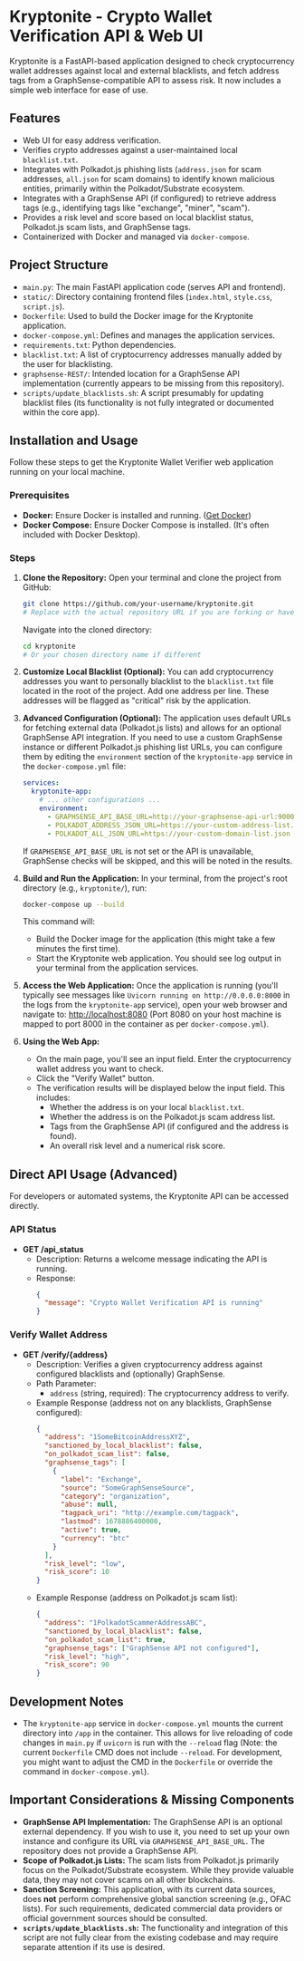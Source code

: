 # Kryptonite - Crypto Wallet Verification API & Web UI

Kryptonite is a FastAPI-based application designed to check cryptocurrency wallet addresses against local and external blacklists, and fetch address tags from a GraphSense-compatible API to assess risk. It now includes a simple web interface for ease of use.

## Features

*   Web UI for easy address verification.
*   Verifies crypto addresses against a user-maintained local `blacklist.txt`.
*   Integrates with Polkadot.js phishing lists (`address.json` for scam addresses, `all.json` for scam domains) to identify known malicious entities, primarily within the Polkadot/Substrate ecosystem.
*   Integrates with a GraphSense API (if configured) to retrieve address tags (e.g., identifying tags like "exchange", "miner", "scam").
*   Provides a risk level and score based on local blacklist status, Polkadot.js scam lists, and GraphSense tags.
*   Containerized with Docker and managed via `docker-compose`.

## Project Structure

*   `main.py`: The main FastAPI application code (serves API and frontend).
*   `static/`: Directory containing frontend files (`index.html`, `style.css`, `script.js`).
*   `Dockerfile`: Used to build the Docker image for the Kryptonite application.
*   `docker-compose.yml`: Defines and manages the application services.
*   `requirements.txt`: Python dependencies.
*   `blacklist.txt`: A list of cryptocurrency addresses manually added by the user for blacklisting.
*   `graphsense-REST/`: Intended location for a GraphSense API implementation (currently appears to be missing from this repository).
*   `scripts/update_blacklists.sh`: A script presumably for updating blacklist files (its functionality is not fully integrated or documented within the core app).

## Installation and Usage

Follow these steps to get the Kryptonite Wallet Verifier web application running on your local machine.

### Prerequisites

*   **Docker:** Ensure Docker is installed and running. ([Get Docker](https://docs.docker.com/get-docker/))
*   **Docker Compose:** Ensure Docker Compose is installed. (It's often included with Docker Desktop).

### Steps

1.  **Clone the Repository:**
    Open your terminal and clone the project from GitHub:
    ```bash
    git clone https://github.com/your-username/kryptonite.git 
    # Replace with the actual repository URL if you are forking or have a specific source
    ```
    Navigate into the cloned directory:
    ```bash
    cd kryptonite 
    # Or your chosen directory name if different
    ```

2.  **Customize Local Blacklist (Optional):**
    You can add cryptocurrency addresses you want to personally blacklist to the `blacklist.txt` file located in the root of the project. Add one address per line. These addresses will be flagged as "critical" risk by the application.

3.  **Advanced Configuration (Optional):**
    The application uses default URLs for fetching external data (Polkadot.js lists) and allows for an optional GraphSense API integration. If you need to use a custom GraphSense instance or different Polkadot.js phishing list URLs, you can configure them by editing the `environment` section of the `kryptonite-app` service in the `docker-compose.yml` file:
    ```yaml
    services:
      kryptonite-app:
        # ... other configurations ...
        environment:
          - GRAPHSENSE_API_BASE_URL=http://your-graphsense-api-url:9000 # Example for GraphSense
          - POLKADOT_ADDRESS_JSON_URL=https://your-custom-address-list.json # Example for Polkadot addresses
          - POLKADOT_ALL_JSON_URL=https://your-custom-domain-list.json # Example for Polkadot domains
    ```
    If `GRAPHSENSE_API_BASE_URL` is not set or the API is unavailable, GraphSense checks will be skipped, and this will be noted in the results.

4.  **Build and Run the Application:**
    In your terminal, from the project's root directory (e.g., `kryptonite/`), run:
    ```bash
    docker-compose up --build
    ```
    This command will:
    *   Build the Docker image for the application (this might take a few minutes the first time).
    *   Start the Kryptonite web application.
    You should see log output in your terminal from the application services.

5.  **Access the Web Application:**
    Once the application is running (you'll typically see messages like `Uvicorn running on http://0.0.0.0:8000` in the logs from the `kryptonite-app` service), open your web browser and navigate to:
    [http://localhost:8080](http://localhost:8080) 
    (Port 8080 on your host machine is mapped to port 8000 in the container as per `docker-compose.yml`).

6.  **Using the Web App:**
    *   On the main page, you'll see an input field. Enter the cryptocurrency wallet address you want to check.
    *   Click the "Verify Wallet" button.
    *   The verification results will be displayed below the input field. This includes:
        *   Whether the address is on your local `blacklist.txt`.
        *   Whether the address is on the Polkadot.js scam address list.
        *   Tags from the GraphSense API (if configured and the address is found).
        *   An overall risk level and a numerical risk score.

## Direct API Usage (Advanced)

For developers or automated systems, the Kryptonite API can be accessed directly.

### API Status

*   **GET /api_status**
    *   Description: Returns a welcome message indicating the API is running.
    *   Response:
        ```json
        {
          "message": "Crypto Wallet Verification API is running"
        }
        ```

### Verify Wallet Address

*   **GET /verify/{address}**
    *   Description: Verifies a given cryptocurrency address against configured blacklists and (optionally) GraphSense.
    *   Path Parameter:
        *   `address` (string, required): The cryptocurrency address to verify.
    *   Example Response (address not on any blacklists, GraphSense configured):
        ```json
        {
          "address": "1SomeBitcoinAddressXYZ",
          "sanctioned_by_local_blacklist": false,
          "on_polkadot_scam_list": false,
          "graphsense_tags": [
            {
              "label": "Exchange",
              "source": "SomeGraphSenseSource",
              "category": "organization",
              "abuse": null,
              "tagpack_uri": "http://example.com/tagpack",
              "lastmod": 1678886400000,
              "active": true,
              "currency": "btc"
            }
          ],
          "risk_level": "low", 
          "risk_score": 10     
        }
        ```
    *   Example Response (address on Polkadot.js scam list):
        ```json
        {
          "address": "1PolkadotScammerAddressABC",
          "sanctioned_by_local_blacklist": false,
          "on_polkadot_scam_list": true,
          "graphsense_tags": ["GraphSense API not configured"], 
          "risk_level": "high", 
          "risk_score": 90
        }
        ```

## Development Notes

*   The `kryptonite-app` service in `docker-compose.yml` mounts the current directory into `/app` in the container. This allows for live reloading of code changes in `main.py` if `uvicorn` is run with the `--reload` flag (Note: the current `Dockerfile` CMD does not include `--reload`. For development, you might want to adjust the CMD in the `Dockerfile` or override the command in `docker-compose.yml`).

## Important Considerations & Missing Components

*   **GraphSense API Implementation:** The GraphSense API is an optional external dependency. If you wish to use it, you need to set up your own instance and configure its URL via `GRAPHSENSE_API_BASE_URL`. The repository does not provide a GraphSense API.
*   **Scope of Polkadot.js Lists:** The scam lists from Polkadot.js primarily focus on the Polkadot/Substrate ecosystem. While they provide valuable data, they may not cover scams on all other blockchains.
*   **Sanction Screening:** This application, with its current data sources, does **not** perform comprehensive global sanction screening (e.g., OFAC lists). For such requirements, dedicated commercial data providers or official government sources should be consulted.
*   **`scripts/update_blacklists.sh`:** The functionality and integration of this script are not fully clear from the existing codebase and may require separate attention if its use is desired.
```
